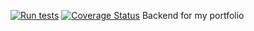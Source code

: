 [![Run tests](https://github.com/mr3nz1/my-brand-paterne-backend/actions/workflows/tests.yml/badge.svg?branch=develop)](https://github.com/mr3nz1/my-brand-paterne-backend/actions/workflows/tests.yml) [![Coverage Status](https://coveralls.io/repos/github/mr3nz1/my-brand-paterne-backend/badge.svg?branch=develop)](https://coveralls.io/github/mr3nz1/my-brand-paterne-backend?branch=develop)
Backend for my portfolio

